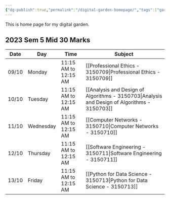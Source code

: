 ```yaml
---
{"dg-publish":true,"permalink":"/digital-garden-homepage/","tags":["gardenEntry"]}
---
```


This is home page for my digital garden.

## 2023 Sem 5 Mid 30 Marks

| Date | Day | Time | Subject |
|-------|-----|-------|----------|
| 09/10 | Monday | 11:15 AM to 12:15 AM | [[Professional Ethics - 3150709\|Professional Ethics - 3150709]] |
| 10/10 | Tuesday | 11:15 AM to 12:15 AM | [[Analysis and Design of Algorithms - 3150703\|Analysis and Design of Algorithms - 3150703]] |
| 11/10 | Wednesday | 11:15 AM to 12:15 AM | [[Computer Networks - 3150710\|Computer Networks - 3150710]] |
| 12/10 | Thursday | 11:15 AM to 12:15 AM | [[Software Engineering - 3150711\|Software Engineering - 3150711]] |
| 13/10 | Friday | 11:15 AM to 12:15 AM | [[Python for Data Science - 3150713\|Python for Data Science - 3150713]] |


